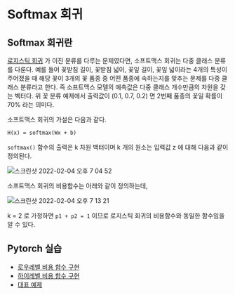 # Softmax 회귀

## Softmax 회귀란

[로지스틱 회귀](../_3_logistic_regression/_0_note.md) 가 이진 분류를 다루는 문제였다면, 소프트맥스 회귀는 다중 클래스 분류를 다룬다.
예를 들어 꽃받침 길이, 꽃받침 넓이, 꽃잎 길이, 꽃잎 넓이라는 4개의 특성이 주어졌을 때 해당 꽃이 3개의 꽃 품종 중 어떤 품종에 속하는지를 맞추는 문제를 다중 클래스 분류라고 한다.
즉 소프트맥스 모델의 예측값은 다중 클래스 개수만큼의 차원을 갖는 벡터다. 위 꽃 분류 예제에서 출력값이 (0.1, 0.7, 0.2) 면 2번째 품종의 꽃일 확률이 70% 라는 의미다.

소프트맥스 회귀의 가설은 다음과 같다.

```markdown
H(x) = softmax(Wx + b)
```

```softmax()``` 함수의 출력은 k 차원 백터이며 k 개의 원소는 입력값 z 에 대해 다음과 같이 정의된다.

![스크린샷 2022-02-04 오후 7 04 52](https://user-images.githubusercontent.com/41066039/152510449-2a04c15d-03da-4c9b-94e5-def85c4fe018.png)

소프트맥스 회귀의 비용함수는 아래와 같이 정의하는데,

![스크린샷 2022-02-04 오후 7 13 21](https://user-images.githubusercontent.com/41066039/152511575-d248d4fb-59e3-4c57-a1bf-0e9a9e4d8e54.png)

k = 2 로 가정하면 ```p1 + p2 = 1``` 이므로 로지스틱 회귀의 비용함수와 동일한 함수임을 알 수 있다.

## Pytorch 실습

* [로우레벨 비용 함수 구현](./_1_low_level_cost_function.py)
* [하이레벨 비용 함수 구현](./_2_high_level_cost_function.py)
* [대표 예제](./_3_representative.py)